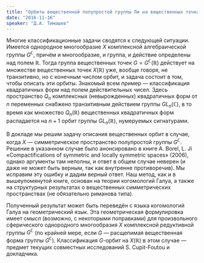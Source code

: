 ```yaml
---
title: "Орбиты вещественной полупростой группы Ли на вещественных точках симметрического пространства"
date: "2016-11-16"
speaker: "Д.А. Тимашев"
---
```

Многие классификационные задачи сводятся к следующей ситуации. Имеется
однородное многообразие $X$ комплексной алгебраической группы
$G^{\mathbb{C}}$, причём и многообразие, и группа, и действие определены над
полем $\mathbb{R}$. Тогда группа вещественных точек
$G=G^{\mathbb{C}}(\mathbb{R})$ действует на множестве вещественных точек
$X(\mathbb{R})$ уже, вообще говоря, не транзитивно, но с конечным числом
орбит, и задача состоит в том, чтобы описать эти орбиты. Знакомый всем пример
— классификация квадратичных форм над полем действительных чисел. Здесь
пространство $Q_n$ комплексных (невырожденных) квадратичных форм от $n$
переменных снабжено транзитивным действием группы $GL_n(\mathbb{C})$, в то
время как множество $Q_n(\mathbb{R})$ вещественных квадратичных форм
распадается на $n+1$ орбит группы $GL_n(\mathbb{R})$, нумеруемых сигнатурами.

В докладе мы решим задачу описания вещественных орбит в случае, когда $X$ —
симметрическое пространство полупростой группы $G^{\mathbb{C}}$. Решение в
указанном случае было анонсировано в книге A. Borel, L. Ji «Compactifications
of symmetric and locally symmetric spaces» (2006), однако аргументы там
неполны, и ответ в общем случае неверен (и даже не может быть верным, так как
внутренне противоречив). Мы исправим эту ошибку и дадим верный ответ. Наш
метод, как и в вышеупомянутой книге, основан на теории когомологий Галуа, а
также на структурных результатах о вещественных симметрических пространствах
(не обязательно риманова типа).

Полученный результат может быть переведён с языка когомологий Галуа на
геометрический язык. Эта геометрическая формулировка имеет смысл (возможно, с
некоторыми поправками) для произвольного сферического однородного многообразия
$X$ комплексной редуктивной группы $G^{\mathbb{C}}$ (по крайней мере, если $G$
— расщепимая вещественная форма группы $G^{\mathbb{C}}$). Классификация
$G$-орбит на $X(\mathbb{R})$ в этом случае — предмет текущих совместных
исследований S. Cupit-Foutou и докладчика.

